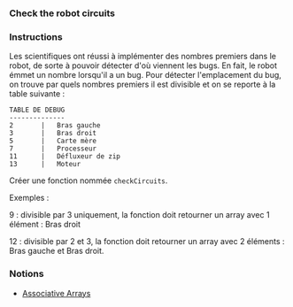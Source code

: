 ### Check the robot circuits

### Instructions

Les scientifiques ont réussi à implémenter des nombres premiers dans le robot, de sorte à pouvoir détecter d'où viennent les bugs. En fait, le robot émmet un nombre lorsqu'il a un bug. Pour détecter l'emplacement du bug, on trouve par quels nombres premiers il est divisible et on se reporte à la table suivante :

```
TABLE DE DEBUG
--------------
2       |   Bras gauche
3       |   Bras droit
5       |   Carte mère
7       |   Processeur
11      |   Défluxeur de zip
13      |   Moteur
```

Créer une fonction nommée `checkCircuits`.

Exemples :

9 : divisible par 3 uniquement, la fonction doit retourner un array avec 1 élément : Bras droit

12 : divisible par 2 et 3, la fonction doit retourner un array avec 2 éléments : Bras gauche et Bras droit.

### Notions

- [Associative Arrays](https://www.w3schools.com/php/php_arrays_associative.asp)
